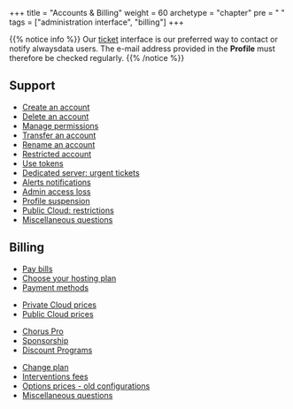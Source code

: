 +++
title = "Accounts & Billing"
weight = 60
archetype = "chapter"
pre = "<i class='fas fa-fw fa-user-circle'></i> "
tags = ["administration interface", "billing"]
+++

{{% notice info %}}
Our [ticket](https://admin.alwaysdata.com/support/) interface is our preferred way to contact or notify alwaysdata users. The e-mail address provided in the **Profile** must therefore be checked regularly.
{{% /notice %}}

## Support

- [Create an account](create-an-account)
- [Delete an account](delete-an-account)
- [Manage permissions](permissions)
- [Transfer an account](account-transfer)
- [Rename an account](rename-an-account)
- [Restricted account](security/restricted-mode)
- [Use tokens](tokens)
- [Dedicated server: urgent tickets](urgent-ticket)
- [Alerts notifications](alerts-notifications)
- [Admin access loss](admin-access-loss)
- [Profile suspension](./suspension)
- [Public Cloud: restrictions](public-cloud-restrictions)
- [Miscellaneous questions](./misc)

## Billing

- [Pay bills](./billing)
- [Choose your hosting plan](billing/choose-its-paas)
- [Payment methods](billing/payment-methods)
* [Private Cloud prices](billing/private-cloud-prices)
* [Public Cloud prices](billing/public-cloud-prices)
- [Chorus Pro](accounts/billing/payment-methods#chorus-pro)
- [Sponsorship](billing/sponsorship)
- [Discount Programs](programs)
* [Change plan](billing/upgrade-your-plan)
* [Interventions fees](billing/servers-interventions)
* [Options prices - old configurations](billing/prices-options-old-configurations)
* [Miscellaneous questions](./billing/misc)
